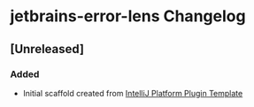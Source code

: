 <!-- Keep a Changelog guide -> https://keepachangelog.com -->

# jetbrains-error-lens Changelog

## [Unreleased]
### Added
- Initial scaffold created from [IntelliJ Platform Plugin Template](https://github.com/JetBrains/intellij-platform-plugin-template)
